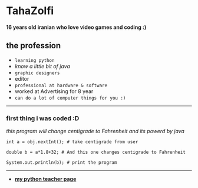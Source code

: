 # TahaZolfi

**16 years old**
**iranian**
**who love video games and coding :)**
## the profession
- `learning python`
- *know a little bit of java*
- `graphic designers`
- editor
- `professional at hardware & software`
- worked at Advertising for 8 year
- `can do a lot of computer things for you :)`
---
### first thing i was coded :D
*this program will change centigrade to Fahrenheit and its powerd by java*
```
int a = obj.nextInt(); # take centigrade from user

double b = a*1.8+32; # And this one changes centigrade to Fahrenheit

System.out.println(b); # print the program
```
---

- **[my python teacher page]( https://github.com/mohammadmasoumi)**
